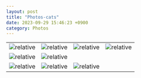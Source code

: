 ```yaml
---
layout: post
title: "Photos-cats"
date: 2023-09-29 15:46:23 +0900
category: Photos
---
```

<table>
<tr>
<td><img class = "album" src='{{ "public/img/cat1.jpg" | relative_url }}' alt='relative'></td>
<td><img class = "album" src='{{ "public/img/cat2.jpg" | relative_url }}' alt='relative'></td>
<td><img class = "album" src='{{ "public/img/cat3.jpg" | relative_url }}' alt='relative'></td>
<td><img class = "album" src='{{ "public/img/cat4.jpg" | relative_url }}' alt='relative'></td>
</tr>
<tr>
<td><img class = "album" src='{{ "public/img/cat6.jpg" | relative_url }}' alt='relative'></td>
<td><img class = "album" src='{{ "public/img/cat9.jpg" | relative_url }}' alt='relative'></td>
</tr>
<tr>
<td><img class = "album" src='{{ "public/img/cat7.jpg" | relative_url }}' alt='relative'></td>
<td><img class = "album" src='{{ "public/img/cat8.jpg" | relative_url }}' alt='relative'></td>
<td><img class = "album" src='{{ "public/img/cat10.jpg" | relative_url }}' alt='relative'></td>
</tr>

</table>